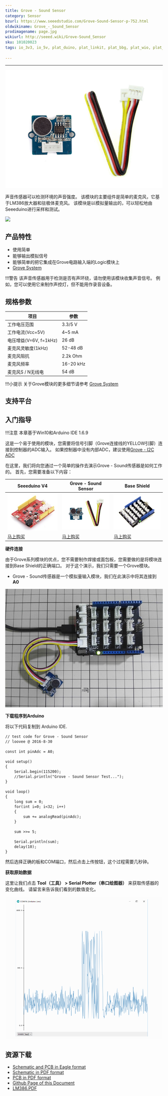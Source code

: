 ```yaml
---
title: Grove - Sound Sensor
category: Sensor
bzurl: https://www.seeedstudio.com/Grove-Sound-Sensor-p-752.html
oldwikiname: Grove_-_Sound_Sensor
prodimagename: page.jpg
wikiurl: http://seeed.wiki/Grove-Sound_Sensor
sku: 101020023
tags: io_3v3, io_5v, plat_duino, plat_linkit, plat_bbg, plat_wio, plat_pi, plat_linkit

---
```

---
![enter image description here](https://raw.githubusercontent.com/SeeedDocument/Grove_Sound_Sensor/master/images/page.jpg)

声音传感器可以检测环境的声音强度。 该模块的主要组件是简单的麦克风，它基于LM386放大器和驻极体麦克风。 该模块是以模拟量输出的，可以轻松地由Seeeduino进行采样和测试。

[![](https://github.com/SeeedDocument/wiki_chinese/raw/master/docs/images/click_to_buy.PNG)](https://item.taobao.com/item.htm?spm=a1z10.3-c.w4002-11172317909.10.3ff19e11ziPHVH&id=45476699231)


产品特性
--------
* 使用简单
* 能够输出模拟信号
* 能够简单的把它集成在Grove电路输入端的Logic模块上
* [Grove System](http://seeed.wiki/Grove_System/)

!!!警告
    该声音传感器用于检测是否有声环绕，请勿使用该模块收集声音信号。 例如，您可以使用它来制作声控灯，但不能用作录音设备。

规格参数
-------------
|项目|参数|
|-----|------|
|工作电压范围| 3.3/5 V |
|工作电流(Vcc=5V)|4~5 mA|
|电压增益(V=6V, f=1kHz)|26 dB|
|麦克风灵敏度(1kHz)|52-48 dB|
|麦克风阻抗|2.2k Ohm|
|麦克风频率|16-20 kHz|
|麦克风S / N无线电|54 dB|

!!!小提示
    关于Grove模块的更多细节请参考 [Grove System](http://seeed.wiki/Grove_System/)

支持平台
--------------------


入门指导
---------------

!!!注意
    本章基于Win10和Arduino IDE 1.6.9

这是一个易于使用的模块，您需要将信号引脚（Grove连接线的YELLOW引脚）连接到控制器的ADC输入。 如果控制器中没有内部ADC，建议使用[Grove - I2C ADC](http://www.seeedstudio.com/Grove-I2C-ADC-p-1580.html)


在这里，我们将向您通过一个简单的操作去演示Grove - Sound传感器是如何工作的。 首先，您需要准备以下内容：

| Seeeduino V4 | Grove - Sound Sensor | Base Shield |
|--------------|----------------------|-----------------|
|![enter image description here](https://raw.githubusercontent.com/SeeedDocument/Grove_Light_Sensor/master/images/gs_1.jpg)|![enter image description here](https://raw.githubusercontent.com/SeeedDocument/Grove_Sound_Sensor/master/images/gs_1.jpg)|![enter image description here](https://raw.githubusercontent.com/SeeedDocument/Grove_Light_Sensor/master/images/gs_4.jpg)|
|[马上购买](https://item.taobao.com/item.htm?spm=a1z10.3-c.w4002-11172317909.9.3ff19e11rndqnS&id=45721222112)|[马上购买](https://item.taobao.com/item.htm?spm=a1z10.3-c.w4002-11172317909.9.3ff19e11ZLdkgG&id=520245748676)|[马上购买](https://item.taobao.com/item.htm?spm=a1z10.3-c.w4002-11172317909.10.3ff19e11crrag2&id=520233320144)|



**硬件连接**

由于Grove系列模块的优点，您不需要制作焊接或面包板，您需要做的是将模块连接到Base Shield的正确端口。 对于这个演示，我们只需要一个Grove模块。

*  Grove - Sound传感器是一个模拟量输入模块，我们在此演示中将其连接到 **A0**


![enter image description here](https://raw.githubusercontent.com/SeeedDocument/Grove_Sound_Sensor/master/images/connection.jpg)


**下载程序到Arduino**

将以下代码复制到 Arduino IDE.

```
// test code for Grove - Sound Sensor
// loovee @ 2016-8-30

const int pinAdc = A0;

void setup()
{
    Serial.begin(115200);
    //Serial.println("Grove - Sound Sensor Test...");
}

void loop()
{
    long sum = 0;
    for(int i=0; i<32; i++)
    {
        sum += analogRead(pinAdc);
    }

    sum >>= 5;

    Serial.println(sum);
    delay(10);
}

```

然后选择正确的板和COM端口，然后点击上传按钮，这个过程需要几秒钟。

**获取原始数据**

这里让我们点击 **Tool（工具） > Serial Plotter（串口绘图器）** 来获取传感器的变化曲线。 请留言来告诉我们看到的数值变化。

![enter image description here](https://raw.githubusercontent.com/SeeedDocument/Grove_Sound_Sensor/master/images/sound_raw.png)


资源下载
----------
- [Schematic and PCB in Eagle format](https://github.com/SeeedDocument/Grove_Sound_Sensor/raw/master/resources/Grove%20-%20Sound%20Sensor.zip)
- [Schematic in PDF format](https://github.com/SeeedDocument/Grove_Sound_Sensor/raw/master/res/Grove%20-%20Sound%20Sensor%20v1.6%20Schematic.pdf)
- [PCB in PDF format](https://github.com/SeeedDocument/Grove_Sound_Sensor/raw/master/res/Grove%20-%20Sound%20Sensor%20v1.6%20PCB.pdf)
- [Github Page of this Document](https://github.com/SeeedDocument/Grove_Sound_Sensor)
- [LM386.PDF](https://github.com/SeeedDocument/Grove_Sound_Sensor/raw/master/res/LM386.pdf)
